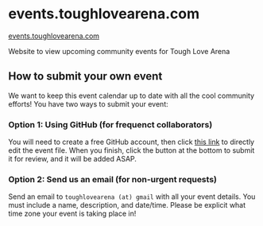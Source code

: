 # events.toughlovearena.com

[events.toughlovearena.com](https://events.toughlovearena.com/)

Website to view upcoming community events for Tough Love Arena

## How to submit your own event

We want to keep this event calendar up to date with all the cool community efforts! You have two ways to submit your event:

### Option 1: Using GitHub (for frequenct collaborators)

You will need to create a free GitHub account, then click [this link](https://github.com/toughlovearena/events/edit/main/public/events.yaml) to directly edit the event file. When you finish, click the button at the bottom to submit it for review, and it will be added ASAP.

### Option 2: Send us an email (for non-urgent requests)

Send an email to `toughlovearena (at) gmail` with all your event details. You must include a name, description, and date/time. Please be explicit what time zone your event is taking place in!
